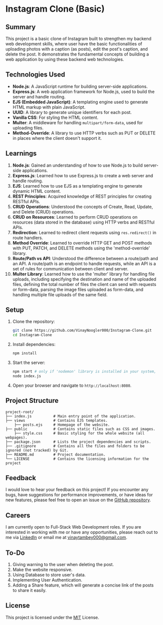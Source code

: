# Instagram Clone (Basic)

## Summary

This project is a basic clone of Instagram built to strengthen my backend web development skills, where user have the basic functionalities of uploading photos with a caption (as posts), edit the post's caption, and delete the post. It demonstrates the fundamental concepts of building a web application by using these backend web technologies.

## Technologies Used

- **Node.js**: A JavaScript runtime for building server-side applications.
- **Express.js**: A web application framework for Node.js, used to build the server and handle routing.
- **EJS (Embedded JavaScript)**: A templating engine used to generate HTML markup with plain JavaScript.
- **UUID**: A library to generate unique identifiers for each post.
- **Vanilla CSS**: For styling the HTML content.
- **Multer**: A middleware for handling `multipart/form-data`, used for uploading files.
- **Method-Override**: A library to use HTTP verbs such as PUT or DELETE in places where the client doesn't support it.

## Learnings

1. **Node.js**: Gained an understanding of how to use Node.js to build server-side applications.
2. **Express.js**: Learned how to use Express.js to create a web server and handle routing.
3. **EJS**: Learned how to use EJS as a templating engine to generate dynamic HTML content.
4. **REST Principles**: Acquired knowledge of REST principles for creating RESTful APIs.
5. **CRUD Operations**: Understood the concepts of Create, Read, Update, and Delete (CRUD) operations.
6. **CRUD on Resources**: Learned to perform CRUD operations on resources (data stored in the database) using HTTP verbs and RESTful APIs.
7. **Redirection**: Learned to redirect client requests using `res.redirect()` in route handlers.
8. **Method Override**: Learned to override HTTP GET and POST methods with PUT, PATCH, and DELETE methods using the 'method-override' library.
9. **Route/Path vs API**: Understood the difference between a route/path and an API. A route/path is an endpoint to handle requests, while an API is a set of rules for communication between client and server.
10. **Multer Library**: Learned how to use the 'multer' library for handling file uploads, including specifying the destination and name of the uploaded files, defining the total number of files the client can send with requests or form-data, parsing the image files uploaded as form-data, and handling multiple file uploads of the same field.

## Setup

1. Clone the repository:
    ```bash
    git clone https://github.com/VinayNoogler000/Instagram-Clone.git
    cd Instagram-Clone
    ```

2. Install dependencies:
    ```bash
    npm install
    ```

3. Start the server:
    ```bash
    npm start # only if 'nodemon' library is installed in your system, else
    node index.js
    ```

4. Open your browser and navigate to `http://localhost:8080`.

## Project Structure

```
project-root/
├── index.js          # Main entry point of the application.
├── views             # Contains EJS templates.
    ├── posts.ejs     # Homepage of the website.
├── public            # Contains static files such as CSS and images.
    ├── style.css     # Basic styling for the whole website (all webpages).
├── package.json      # Lists the project dependencies and scripts.
├── .gitignore        # Contains all the files and folders to be ignored (not tracked) by Git.
├── README.md         # Project documentation.
└── LICENSE           # Contains the licensing information for the project
```

## Feedback

I would love to hear your feedback on this project! If you encounter any bugs, have suggestions for performance improvements, or have ideas for new features, please feel free to open an issue on the [GitHub repository](https://github.com/VinayNoogler000/Instagram-Clone/issues).

## Careers

I am currently open to Full-Stack Web Development roles. If you are interested in working with me or have any opportunities, please reach out to me via [LinkedIn](https://www.linkedin.com/in/vinay-tambey/) or email me at vinaytambey000@gmail.com.

## To-Do

1. Giving warning to the user when deleting the post.
2. Make the website responsive.
3. Using Database to store user's data.
4. Implementing User Authentication.
5. Adding a Share feature, which will generate a concise link of the posts to share it easily.

## License

This project is licensed under the [MIT](https://github.com/VinayNoogler000/Instagram-Clone/blob/main/LICENSE) License.